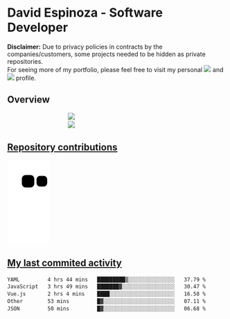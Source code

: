 # David Espinoza - Software Developer
<div id="links">
  <p>
    <strong>Disclaimer:</strong> Due to privacy policies in contracts by the companies/customers, some projects needed to be hidden as private repositories. <br />
For seeing more of my portfolio, please feel free to visit my personal <a href="https://davidespinoza.dev" target="_blank"><img src="https://img.shields.io/badge/website-000000?style=for-the-badge&logo=About.me&logoColor=white" target="_blank"></a> and <a href="https://www.linkedin.com/in/despinozap" target="_blank"><img src="https://img.shields.io/badge/LinkedIn-0077B5?style=for-the-badge&logo=linkedin&logoColor=white" target="_blank"></a> profile.
  </p>
</div>

## Overview

<div id="stats">
  <a href="https://github.com/despinozap">
  <img height="180em" style="margin: 0em 10em;" src="https://github-readme-stats.vercel.app/api?username=despinozap&show_icons=true&include_all_commits=true&count_private=true&theme=default"/>
  <img height="180em" style="margin: 0em 10em;" src="https://github-readme-stats.vercel.app/api/top-langs/?username=despinozap&layout=compact&langs_count=7&theme=default"/>
</div>
 
## Repository contributions
<div id="snake"> 

  ![Snake animation](https://github.com/despinozap/despinozap/blob/output/github-contribution-grid-snake.svg)
</div>

## My last commited activity
<!--START_SECTION:waka-->

```txt
YAML         4 hrs 44 mins   █████████▒░░░░░░░░░░░░░░░   37.79 %
JavaScript   3 hrs 49 mins   ███████▓░░░░░░░░░░░░░░░░░   30.47 %
Vue.js       2 hrs 4 mins    ████░░░░░░░░░░░░░░░░░░░░░   16.58 %
Other        53 mins         █▓░░░░░░░░░░░░░░░░░░░░░░░   07.11 %
JSON         50 mins         █▓░░░░░░░░░░░░░░░░░░░░░░░   06.68 %
```

<!--END_SECTION:waka-->
